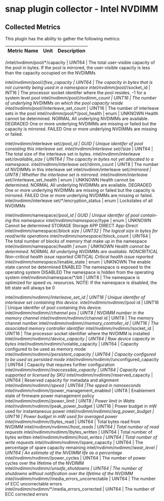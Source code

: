 # snap plugin collector - Intel NVDIMM

## Collected Metrics
This plugin has the ability to gather the following metrics:

Metric Name | Unit | Description
----------- | ---- | -------------------

/intel/nvdimm/pool/*/capacity | UINT64 | The total user-visible capacity of the pool in bytes. If the pool is mirrored, the user-visible capacity is less than the capacity occupied on the NVDIMMs






intel/nvdimm/pool/*/free_capacity | UINT64 | The capacity in bytes that is not currently being used in a namespace
intel/nvdimm/pool/*/socket_id | INT16 | The processor socket identifer where the pool resides. -1 for a system level pool
intel/nvdimm/pool/*/nvdimm_count | UINT16 | The number of underlying NVDIMMs on which the pool capacity reside
intel/nvdimm/pool/*/interleave_set_count | UINT16 | The number of interleave sets in the pool
intel/nvdimm/pool/*/pool_health | enum | UNKNOWN Health cannot be determined. NORMAL All underlying NVDIMMs are available. DEGRADED One or more underlying NVDIMMs are missing or failed but the capacity is mirrored. FAILED One or more underlying NVDIMMs are missing or failed.

intel/nvdimm/interleave set/*/pool_id | GUID | Unique identifer of pool consisting this interleave set.
intel/nvdimm/interleave set/*/size | UINT64 | The total size of the interleave set in bytes.
intel/nvdimm/interleave set/*/available_size | UINT64 | The capacity in bytes not yet allocated to a namespace.
intel/nvdimm/interleave set/*/dimm_count | UINT8 | The number of NVDIMMs in this interleave set
intel/nvdimm/interleave set/*/mirrored | UINT8 | Whether the interleave set is mirrored.
intel/nvdimm/interleave set/*/interleave_set_health | enum | UNKNOWN Health cannot be determined. NORMAL All underlying NVDIMMs are available. DEGRADED One or more underlying NVDIMMs are missing or failed but the capacity is mirrored. FAILED One or more underlying NVDIMMs are missing or failed.
intel/nvdimm/interleave set/*/encryption_status | enum | Lockstates of all NVDIMMs

intel/nvdimm/namespace/*/pool_id | GUID | Unique identifer of pool contain-ing this namespace
intel/nvdimm/namespace/*/type | enum | UNKNOWN Cannot be determined STORAGE Storage APP DIRECT App-Direct
intel/nvdimm/namespace/*/block size | UINT32 | The logical size in bytes for read/write operations
intel/nvdimm/namespace/*/block_count | UINT64 | The total number of blocks of memory that make up in the namespace
intel/nvdimm/namespace/*/health | enum | UNKNOWN Health cannot be determined. NORMAL All underlying NVDIMMs are available. NONCRITICAL Non-critical health issue reported CRITICAL Critical health issue reported
intel/nvdimm/namespace/*/enable_state | enum | UNKNOWN The enable state cannot be determined ENABLED The namespace is exposed to the operating system DISABLED The namespace is hidden from the operating system
intel/nvdimm/namespace/*/btt | UINT8 | The namespace is optimized for speed vs. resources. NOTE: If the namespace is disabled, the btt state will always be 0

intel/nvdimm/nvdimm/*/interleave_set_id | UINT16 | Unique identifer of interleave set containing this device.
intel/nvdimm/nvdimm/*/pool id | UINT16 | Unique identifer of pool containing this device.
intel/nvdimm/nvdimm/*/channel pos | UINT8 | NVDIMM number in the memory channel
intel/nvdimm/nvdimm/*/channel id | UINT8 | The memory channel number
intel/nvdimm/nvdimm/*/memory_controller_id | UINT16 | The associated memory controller identifier
intel/nvdimm/nvdimm/*/socket_id | UINT16 | The processor socket identifier where the NVDIMM is installed
intel/nvdimm/nvdimm/*/device_capacity | UINT64 | Raw device capacity in bytes
intel/nvdimm/nvdimm/*/volatile_capacity | UINT64 | Capacity configured to be used as memory mode
intel/nvdimm/nvdimm/*/persistent_capacity | UINT64 | Capacity configured to be used as persisted mode
intel/nvdimm/nvdimm/*/unconfigured_capacity | UINT64 | Capacity that requires further configuration
intel/nvdimm/nvdimm/*/inaccessible_capacity | UINT64 | Capacity not supported or licensed by SKU
intel/nvdimm/nvdimm/*/reserved_capacity | UINT64 | Reserved capacity for metadata and alignment
intel/nvdimm/nvdimm/*/speed | UINT64 |The spped in nanoseconds
intel/nvdimm/nvdimm/*/power_management_enabled | UINT8 | Enablement state of firmware power management policy
intel/nvdimm/nvdimm/*/power_limit | UINT8 | Power limit in Watts
intel/nvdimm/nvdimm/*/peak_power_budget | UINT16 | Power budget in mW used for instantaneous power
intel/nvdimm/nvdimm/*/avg_power_budget | UINT16 | Power budget in mW used for averaged power
intel/nvdimm/nvdimm/*/bytes_read | UINT64 | Total bytes read from NVDIMM
intel/nvdimm/nvdimm/*/host_reads | UINT64 | Total number of read requests
intel/nvdimm/nvdimm/*/bytes_written | UINT64 | Total number of bytes written
intel/nvdimm/nvdimm/*/host_writes | UINT64 | Total number of write requests
intel/nvdimm/nvdimm/*/spare_capacity | UINT64 | The percentage of spare capacity remaining
intel/nvdimm/nvdimm/*/wear_level | UINT64 | An estimate of the NVDIMM life as a percentage
intel/nvdimm/nvdimm/*/power_cycles | UINT64 | The number of power cycles over the lifetime of the NVDIMM
intel/nvdimm/nvdimm/*/unsafe_shutdowns | UINT64 | The number of shutdowns without notification over the lifetime of the NVDIMM
intel/nvdimm/nvdimm/*/media_errors_uncorrectable | UINT64 | The number of ECC uncorrectable errors
intel/nvdimm/nvdimm/*/media_errors_corrected | UINT64 | The number of ECC corrected errors
